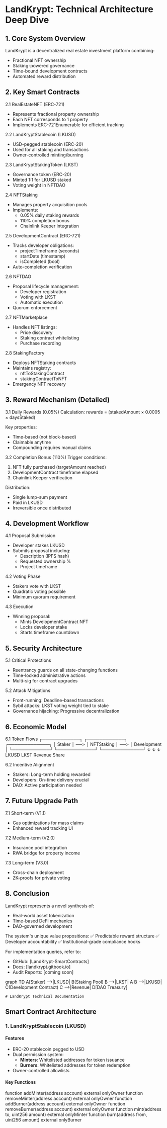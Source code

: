 # LandKrypt: Technical Architecture Deep Dive

## 1. Core System Overview
LandKrypt is a decentralized real estate investment platform combining:
- Fractional NFT ownership
- Staking-powered governance
- Time-bound development contracts
- Automated reward distribution

## 2. Key Smart Contracts

2.1 RealEstateNFT (ERC-721)
- Represents fractional property ownership
- Each NFT corresponds to 1 property
- Implements ERC-721Enumerable for efficient tracking

2.2 LandKryptStablecoin (LKUSD)
- USD-pegged stablecoin (ERC-20)
- Used for all staking and transactions
- Owner-controlled minting/burning

2.3 LandKryptStakingToken (LKST)
- Governance token (ERC-20)
- Minted 1:1 for LKUSD staked
- Voting weight in NFTDAO

2.4 NFTStaking
- Manages property acquisition pools
- Implements:
  - 0.05% daily staking rewards
  - 110% completion bonus
  - Chainlink Keeper integration

2.5 DevelopmentContract (ERC-721)
- Tracks developer obligations:
  - projectTimeframe (seconds)
  - startDate (timestamp)
  - isCompleted (bool)
- Auto-completion verification

2.6 NFTDAO
- Proposal lifecycle management:
  - Developer registration
  - Voting with LKST
  - Automatic execution
- Quorum enforcement

2.7 NFTMarketplace
- Handles NFT listings:
  - Price discovery
  - Staking contract whitelisting
  - Purchase recording

2.8 StakingFactory
- Deploys NFTStaking contracts
- Maintains registry:
  - nftToStakingContract
  - stakingContractToNFT
- Emergency NFT recovery

## 3. Reward Mechanism (Detailed)

3.1 Daily Rewards (0.05%)
Calculation:
rewards = (stakedAmount × 0.0005 × daysStaked)

Key properties:
- Time-based (not block-based)
- Claimable anytime
- Compounding requires manual claims

3.2 Completion Bonus (110%)
Trigger conditions:
1. NFT fully purchased (targetAmount reached)
2. DevelopmentContract timeframe elapsed
3. Chainlink Keeper verification

Distribution:
- Single lump-sum payment
- Paid in LKUSD
- Irreversible once distributed

## 4. Development Workflow

4.1 Proposal Submission
- Developer stakes LKUSD
- Submits proposal including:
  - Description (IPFS hash)
  - Requested ownership %
  - Project timeframe

4.2 Voting Phase
- Stakers vote with LKST
- Quadratic voting possible
- Minimum quorum requirement

4.3 Execution
- Winning proposal:
  - Mints DevelopmentContract NFT
  - Locks developer stake
  - Starts timeframe countdown

## 5. Security Architecture

5.1 Critical Protections
- Reentrancy guards on all state-changing functions
- Time-locked administrative actions
- Multi-sig for contract upgrades

5.2 Attack Mitigations
- Front-running: Deadline-based transactions
- Sybil attacks: LKST voting weight tied to stake
- Governance hijacking: Progressive decentralization

## 6. Economic Model

6.1 Token Flows
┌────────────┐     ┌────────────┐     ┌─────────────┐
│   Staker   │ ──> │ NFTStaking │ ──> │ Development │
└────────────┘     └────────────┘     └─────────────┘
    ↓                   ↓                     ↓
  LKUSD               LKST               Revenue Share

6.2 Incentive Alignment
- Stakers: Long-term holding rewarded
- Developers: On-time delivery crucial
- DAO: Active participation needed

## 7. Future Upgrade Path

7.1 Short-term (V1.1)
- Gas optimizations for mass claims
- Enhanced reward tracking UI

7.2 Medium-term (V2.0)
- Insurance pool integration
- RWA bridge for property income

7.3 Long-term (V3.0)
- Cross-chain deployment
- ZK-proofs for private voting

## 8. Conclusion

LandKrypt represents a novel synthesis of:
- Real-world asset tokenization
- Time-based DeFi mechanics
- DAO-governed development

The system's unique value propositions:
✅ Predictable reward structure
✅ Developer accountability
✅ Institutional-grade compliance hooks

For implementation queries, refer to:
- GitHub: [LandKrypt-SmartContracts]
- Docs: [landkrypt.gitbook.io]
- Audit Reports: [coming soon]

graph TD
    A[Staker] -->|LKUSD| B(Staking Pool)
    B -->|LKST| A
    B -->|LKUSD| C(Development Contract)
    C -->|Revenue| D[DAO Treasury]


    # LandKrypt Technical Documentation

## Smart Contract Architecture

### 1. LandKryptStablecoin (LKUSD)

#### Features
- ERC-20 stablecoin pegged to USD
- Dual permission system:
  - **Minters**: Whitelisted addresses for token issuance
  - **Burners**: Whitelisted addresses for token redemption
- Owner-controlled allowlists

#### Key Functions

function addMinter(address account) external onlyOwner
function removeMinter(address account) external onlyOwner
function addBurner(address account) external onlyOwner 
function removeBurner(address account) external onlyOwner
function mint(address to, uint256 amount) external onlyMinter
function burn(address from, uint256 amount) external onlyBurner